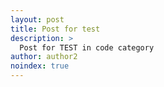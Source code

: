 ```yaml
---
layout: post
title: Post for test
description: >
  Post for TEST in code category
author: author2
noindex: true
---
```

